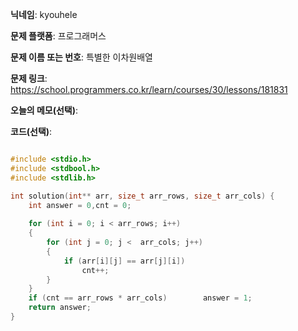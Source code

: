 **닉네임**: kyouhele

**문제 플랫폼**: 프로그래머스

**문제 이름 또는 번호**: 특별한 이차원배열

**문제 링크**: https://school.programmers.co.kr/learn/courses/30/lessons/181831

**오늘의 메모(선택)**: 

**코드(선택)**:

```c

#include <stdio.h>
#include <stdbool.h>
#include <stdlib.h>

int solution(int** arr, size_t arr_rows, size_t arr_cols) {
    int answer = 0,cnt = 0;
    
    for (int i = 0; i < arr_rows; i++)
    {
        for (int j = 0; j <  arr_cols; j++)
        {
            if (arr[i][j] == arr[j][i])
                cnt++;
        }
    }
    if (cnt == arr_rows * arr_cols)        answer = 1;
    return answer;
}
```

